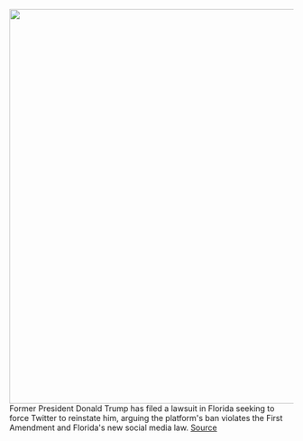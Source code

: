 <img src='https://cdn.vox-cdn.com/thumbor/gXCdjxZAQMm4UrwCfKcqJ3Z0naY=/0x0:2040x1360/1200x800/filters:focal(857x517:1183x843)/cdn.vox-cdn.com/uploads/chorus_image/image/69941240/acastro_180827_1777_0004.0.jpg' width='700px' /><br/>
Former President Donald Trump has filed a lawsuit in Florida seeking to force Twitter to reinstate him, arguing the platform's ban violates the First Amendment and Florida's new social media law.
<a href='https://www.theverge.com/2021/10/2/22705584/trump-sues-reinstate-twitter-account-jan-6-riot-protest'> Source <a/>